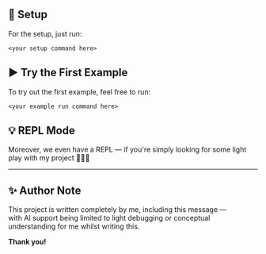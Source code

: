## 🚀 Setup

For the setup, just run:

```
<your setup command here>
```

## ▶️ Try the First Example

To try out the first example, feel free to run:

```
<your example run command here>
```

## 💡 REPL Mode

Moreover, we even have a REPL — if you're simply looking for some light play with my project 🤗🤗🤗

---

## ✨ Author Note

This project is written completely by me, including this message —  
with AI support being limited to light debugging or conceptual understanding for me whilst writing this.

**Thank you!**


